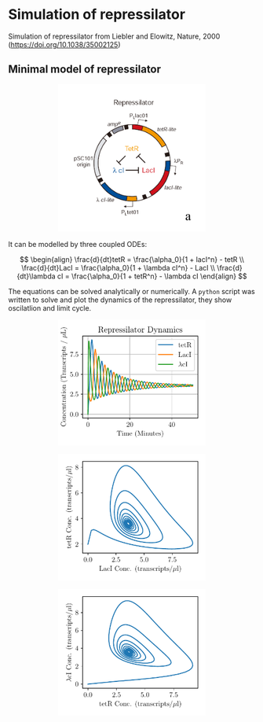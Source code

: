 # Simulation of repressilator
Simulation of repressilator from Liebler and Elowitz, Nature, 2000 (https://doi.org/10.1038/35002125)

## Minimal model of repressilator

<p align="center"> <img src="repressilator_schematic.png" alt="A beautiful scenery" width="300"/> </p>

It can be modelled by three coupled ODEs:

$$
\begin{align}
\frac{d}{dt}tetR = \frac{\alpha_0}{1 + lacI^n} - tetR \\
\frac{d}{dt}LacI = \frac{\alpha_0}{1 + \lambda cI^n} - LacI \\
\frac{d}{dt}\lambda cI = \frac{\alpha_0}{1 + tetR^n} - \lambda cI
\end{align}
$$

The equations can be solved analytically or numerically. A ```python``` script was written to solve and plot the dynamics of the repressilator, they show oscilatlion and limit cycle.

<p align="center"> <img src="repressilator.png" alt="simulation of repressilator" width="300"/> </p>

<p align="center"> <img src="tetr_vs_laci.png" alt="A beautiful scenery" width="300"/> </p>

<p align="center"> <img src="lci_vs_tetr.png" alt="A beautiful scenery" width="300"/> </p>
